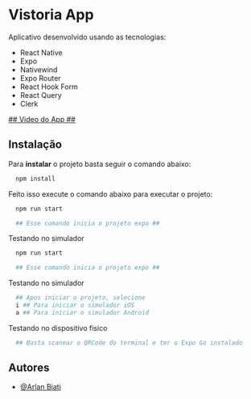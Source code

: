 
# Vistoria App

Aplicativo desenvolvido usando as tecnologias:

- React Native
- Expo
- Nativewind
- Expo Router
- React Hook Form
- React Query
- Clerk

[## Video do App ##](documentation/Kapture%202024-11-16%20at%2016.10.34.mp4)


## Instalação

Para **instalar** o projeto basta seguir o comando abaixo:

```bash
  npm install
```

Feito isso execute o comando abaixo para executar o projeto:
    
```bash
  npm run start

  ## Esse comando inicia o projeto expo ##
```

Testando no simulador

```bash
  npm run start

  ## Esse comando inicia o projeto expo ##
```

Testando no simulador

```bash
  ## Apos iniciar o projeto, selecione
  i ## Para iniciar o simulador iOS
  a ## Para iniciar o simulador Android
```

Testando no dispositivo fisico

```bash
  ## Basta scanear o QRCode do terminal e ter o Expo Go instalado
```

## Autores

- [@Arlan Biati](https://linkedin.com/in/arlanbiati)

